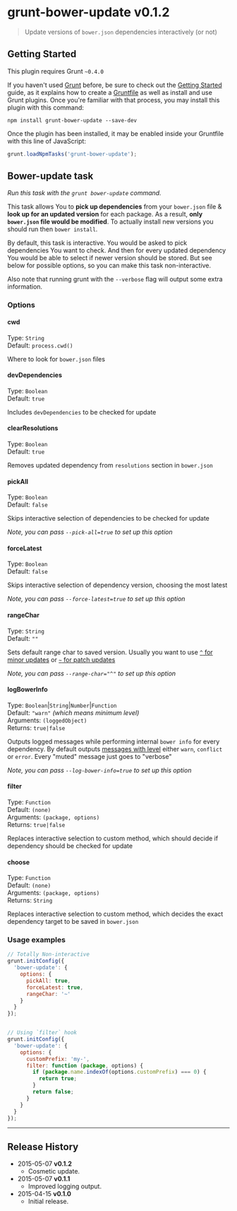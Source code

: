# grunt-bower-update v0.1.2
> Update versions of `bower.json` dependencies interactively (or not)

## Getting Started
This plugin requires Grunt `~0.4.0`

If you haven't used [Grunt](http://gruntjs.com/) before, be sure to check out the [Getting Started](http://gruntjs.com/getting-started) guide, as it explains how to create a [Gruntfile](http://gruntjs.com/sample-gruntfile) as well as install and use Grunt plugins. Once you're familiar with that process, you may install this plugin with this command:

```shell
npm install grunt-bower-update --save-dev
```

Once the plugin has been installed, it may be enabled inside your Gruntfile with this line of JavaScript:

```js
grunt.loadNpmTasks('grunt-bower-update');
```

## Bower-update task
_Run this task with the `grunt bower-update` command._

This task allows You to **pick up dependencies** from your `bower.json` file & **look up for an updated version** for each package. As a result, **only `bower.json` file would be modified**. To actually install new versions you should run then `bower install`.

By default, this task is interactive. You would be asked to pick dependencies You want to check. And then for every updated dependency You would be able to select if newer version should be stored. But see below for possible options, so you can make this task non-interactive.

Also note that running grunt with the `--verbose` flag will output some extra information.

### Options

#### cwd
Type: `String`  
Default: `process.cwd()`  

Where to look for `bower.json` files

#### devDependencies
Type: `Boolean`  
Default: `true`  

Includes `devDependencies` to be checked for update

#### clearResolutions
Type: `Boolean`  
Default: `true`  

Removes updated dependency from `resolutions` section in `bower.json`

#### pickAll
Type: `Boolean`  
Default: `false`  

Skips interactive selection of dependencies to be checked for update

_Note, you can pass `--pick-all=true` to set up this option_

#### forceLatest
Type: `Boolean`  
Default: `false`  

Skips interactive selection of dependency version, choosing the most latest 

_Note, you can pass `--force-latest=true` to set up this option_

#### rangeChar
Type: `String`  
Default: `""`  

Sets default range char to saved version. Usually you want to use [`^` for minor updates](https://github.com/npm/node-semver#caret-ranges-123-025-004) or [`~` for patch updates](https://github.com/npm/node-semver#tilde-ranges-123-12-1)

_Note, you can pass `--range-char="^"` to set up this option_

#### logBowerInfo
Type: `Boolean`|`String`|`Number`|`Function`  
Default: `"warn"` _(which means minimum level)_  
Arguments: `(loggedObject)`  
Returns: `true|false`  

Outputs logged messages while performing internal `bower info` for every dependency. By default outputs [messages with level](https://github.com/bower/logger/blob/master/lib/Logger.js#L134) either `warn`, `conflict` or `error`. Every "muted" message just goes to "verbose"

_Note, you can pass `--log-bower-info=true` to set up this option_

#### filter
Type: `Function`  
Default: `(none)`  
Arguments: `(package, options)`  
Returns: `true|false`  

Replaces interactive selection to custom method, which should decide if dependency should be checked for update

#### choose
Type: `Function`  
Default: `(none)`  
Arguments: `(package, options)`  
Returns: `String`

Replaces interactive selection to custom method, which decides the exact dependency target to be saved in `bower.json`

### Usage examples

```js
// Totally Non-interactive
grunt.initConfig({
  'bower-update': {
    options: {
      pickAll: true,
      forceLatest: true,
      rangeChar: '~'
    }
  }
});


// Using `filter` hook
grunt.initConfig({
  'bower-update': {
    options: {
      customPrefix: 'my-',
      filter: function (package, options) {
        if (package.name.indexOf(options.customPrefix) === 0) {
          return true;
        }
        return false;
      }
    }
  }
});
```

---

## Release History

 * 2015-05-07 **v0.1.2**
   - Cosmetic update.
 * 2015-05-07 **v0.1.1**
   - Improved logging output.
 * 2015-04-15 **v0.1.0**
   - Initial release.
